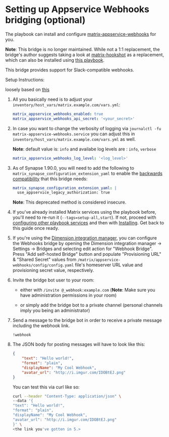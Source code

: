# Setting up Appservice Webhooks bridging (optional)

The playbook can install and configure [matrix-appservice-webhooks](https://github.com/turt2live/matrix-appservice-webhooks) for you.

**Note**: This bridge is no longer maintained. While not a 1:1 replacement, the bridge's author suggests taking a look at [matrix-hookshot](https://github.com/Half-Shot/matrix-hookshot) as a replacement, which can also be installed using [this playbook](configuring-playbook-bridge-hookshot.md).

This bridge provides support for Slack-compatible webhooks.

Setup Instructions:

loosely based on [this](https://github.com/turt2live/matrix-appservice-webhooks/blob/master/README.md)

1. All you basically need is to adjust your `inventory/host_vars/matrix.example.com/vars.yml`:

    ```yaml
    matrix_appservice_webhooks_enabled: true
    matrix_appservice_webhooks_api_secret: '<your_secret>'
    ```

2. In case you want to change the verbosity of logging via `journalctl -fu matrix-appservice-webhooks.service` you can adjust this in `inventory/host_vars/matrix.example.com/vars.yml` as well.

    **Note**: default value is: `info` and availabe log levels are : `info`, `verbose`

    ```yaml
    matrix_appservice_webhooks_log_level: '<log_level>'
    ```

3. As of Synapse 1.90.0, you will need to add the following to `matrix_synapse_configuration_extension_yaml` to enable the [backwards compatibility](https://matrix-org.github.io/synapse/latest/upgrade#upgrading-to-v1900) that this bridge needs:

    ```yaml
    matrix_synapse_configuration_extension_yaml: |
      use_appservice_legacy_authorization: true
    ```

    **Note**: This deprecated method is considered insecure.

4. If you've already installed Matrix services using the playbook before, you'll need to re-run it (`--tags=setup-all,start`). If not, proceed with [configuring other playbook services](configuring-playbook.md) and then with [Installing](installing.md). Get back to this guide once ready.

5. If you're using the [Dimension integration manager](configuring-playbook-dimension.md), you can configure the Webhooks bridge by opening the Dimension integration manager -> Settings -> Bridges and selecting edit action for "Webhook Bridge". Press "Add self-hosted Bridge" button and populate "Provisioning URL"  & "Shared Secret" values from `/matrix/appservice-webhooks/config/config.yaml` file's homeserver URL value and provisioning secret value, respectively.

6. Invite the bridge bot user to your room:

    - either with `/invite @_webhook:example.com` (**Note**: Make sure you have administration permissions in your room)

    - or simply add the bridge bot to a private channel (personal channels imply you being an administrator)

7. Send a message to the bridge bot in order to receive a private message including the webhook link.

    ```
    !webhook
    ```

8. The JSON body for posting messages will have to look like this:

    ```json
    {
        "text": "Hello world!",
        "format": "plain",
        "displayName": "My Cool Webhook",
        "avatar_url": "http://i.imgur.com/IDOBtEJ.png"
    }
    ```

    You can test this via curl like so:

    ```sh
    curl --header "Content-Type: application/json" \
    --data '{
    "text": "Hello world!",
    "format": "plain",
    "displayName": "My Cool Webhook",
    "avatar_url": "http://i.imgur.com/IDOBtEJ.png"
    }' \
    <the link you've gotten in 5.>
    ```
